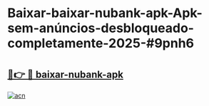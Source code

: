 # Baixar-baixar-nubank-apk-Apk-sem-anúncios-desbloqueado-completamente-2025-#9pnh6

# <h2><a href="https://ainizakaria.my?title=baixar-nubank-apk&ref=24M">🔗👉 🔴 baixar-nubank-apk</a></h2>

[![acn](https://github.com/user-attachments/assets/0f9c940e-d8b0-45ae-aac7-cd30a18b3e1c)](https://ainizakaria.my?title=baixar-nubank-apk&ref=24M)

